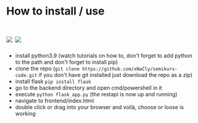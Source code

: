 # How to install / use

# [<img src="https://github.com/madebybowtie/FlagKit/blob/master/Assets/PNG/DE.png"/>]() [<img src="https://github.com/madebybowtie/FlagKit/blob/master/Assets/PNG/GB.png"/>]()

-   install python3.9
    (watch tutorials on how to, don't forget to add python to the path and don't forget to install pip)
-   clone the repo
    (`git clone https://github.com/xNaCly/semikurs-code.git` if you don't have git installed just download the repo as a zip)
-   install flask
    `pip install flask`
-   go to the backend directory and open cmd/powershell in it
-   execute `python flask_app.py`
    (the restapi is now up and running)
-   navigate to frontend/index.html
-   double click or drag into your browser and voilà, choose or loose is working
